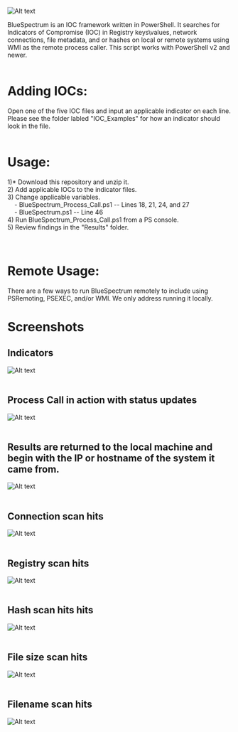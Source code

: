 ![Alt text](https://github.com/WiredPulse/BlueSpectrum/blob/master/Screenshots/BlueSpectrum.PNG?raw=true "Optional Title")


BlueSpectrum is an IOC framework written in PowerShell. It searches for Indicators of Compromise (IOC) in Registry keys\values, network connections, file metadata, and or hashes on local or remote systems using WMI as the remote process caller. This script works with PowerShell v2 and newer. 
<br>
<br>
# Adding IOCs:<br>
Open one of the five IOC files and input an applicable indicator on each line. Please see the folder labled "IOC_Examples" for how an indicator should look in the file. 
<br>
<br>
# Usage:<br>
1)* Download this repository and unzip it.<br>
2) Add applicable IOCs to the indicator files.<br>
3) Change applicable variables.<br>
&#160;&#160;&#160;&#160;- BlueSpectrum_Process_Call.ps1 -- Lines 18, 21, 24, and 27<br>
&#160;&#160;&#160;&#160;- BlueSpectrum.ps1 -- Line 46<br>
4) Run BlueSpectrum_Process_Call.ps1 from a PS console.<br>
5) Review findings in the "Results" folder.<br>
<br>
<br>
# Remote Usage:<br>
There are a few ways to run BlueSpectrum remotely to include using PSRemoting, PSEXEC, and/or WMI. We only address running it locally. 

# Screenshots
## Indicators
![Alt text](https://github.com/WiredPulse/BlueSpectrum/blob/master/Screenshots/Indicators.PNG?raw=true "Optional Title")
<br>
<br>
## Process Call in action with status updates<br>
![Alt text](https://github.com/WiredPulse/BlueSpectrum/blob/master/Screenshots/Process_Call.PNG?raw=true "Optional Title")
<br>
<br>
## Results are returned to the local machine and begin with the IP or hostname of the system it came from.<br>
![Alt text](https://github.com/WiredPulse/BlueSpectrum/blob/master/Screenshots/Results.PNG?raw=true "Optional Title")
<br>
<br>
## Connection scan hits
![Alt text](https://github.com/WiredPulse/BlueSpectrum/blob/master/Screenshots/connscan_hits.PNG?raw=true "Optional Title")
<br>
<br>
## Registry scan hits
![Alt text](https://github.com/WiredPulse/BlueSpectrum/blob/master/Screenshots/registry_hits.PNG?raw=true "Optional Title")
<br>
<br>
## Hash scan hits hits
![Alt text](https://github.com/WiredPulse/BlueSpectrum/blob/master/Screenshots/hashscan_hits.PNG?raw=true "Optional Title")
<br>
<br>
## File size scan hits
![Alt text](https://github.com/WiredPulse/BlueSpectrum/blob/master/Screenshots/filesize_hits.PNG?raw=true "Optional Title")
<br>
<br>
## Filename scan hits
![Alt text](https://github.com/WiredPulse/BlueSpectrum/blob/master/Screenshots/filename_hits.PNG?raw=true "Optional Title")
